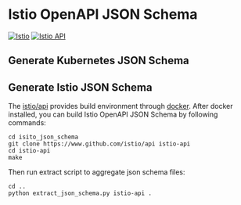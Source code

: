 # Istio OpenAPI JSON Schema
[![Istio](https://img.shields.io/badge/Istio-1.9.2-blue)](https://github.com/istio/istio/tree/1.9.2)
[![Istio API](https://img.shields.io/badge/Istio_API-1.9.2-blue)](https://github.com/istio/api/tree/1.9.2)

## Generate Kubernetes JSON Schema


## Generate Istio JSON Schema
The [istio/api](https://github.com/istio/api) provides build environment through [docker](https://docs.docker.com/get-docker/).
After docker installed, you can build Istio OpenAPI JSON Schema by following commands:

```shell
cd isito_json_schema
git clone https://www.github.com/istio/api istio-api
cd istio-api
make
```

Then run extract script to aggregate json schema files:

```shell
cd ..
python extract_json_schema.py istio-api .
```